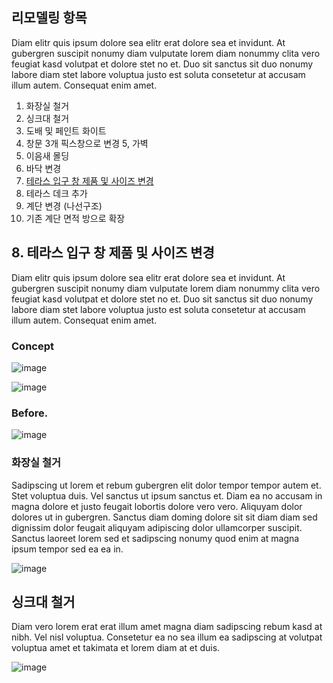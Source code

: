 ## 리모델링 항목
Diam elitr quis ipsum dolore sea elitr erat dolore sea et invidunt. At gubergren suscipit nonumy diam vulputate lorem diam nonummy clita vero feugiat kasd volutpat et dolore stet no et. Duo sit sanctus sit duo nonumy labore diam stet labore voluptua justo est soluta consetetur at accusam illum autem. Consequat enim amet.

1. 화장실 철거
2. 싱크대 철거
3. 도배 및 페인트 화이트
4. 창문 3개 픽스창으로 변경
5, 가벽
6. 이음새 몰딩 
7. 바닥 변경
8. [테라스 입구 창 제품 및 사이즈 변경](https://github.com/jamesnet214/remodeling/blob/main/README.md#8-%ED%85%8C%EB%9D%BC%EC%8A%A4-%EC%9E%85%EA%B5%AC-%EC%B0%BD-%EC%A0%9C%ED%92%88-%EB%B0%8F-%EC%82%AC%EC%9D%B4%EC%A6%88-%EB%B3%80%EA%B2%BD)
9. 테라스 데크 추가
10. 계단 변경 (나선구조)
11. 기존 계단 면적 방으로 확장

## 8. 테라스 입구 창 제품 및 사이즈 변경
Diam elitr quis ipsum dolore sea elitr erat dolore sea et invidunt. At gubergren suscipit nonumy diam vulputate lorem diam nonummy clita vero feugiat kasd volutpat et dolore stet no et. Duo sit sanctus sit duo nonumy labore diam stet labore voluptua justo est soluta consetetur at accusam illum autem. Consequat enim amet.

### Concept

![image](https://user-images.githubusercontent.com/52397976/212521915-db398958-5ae2-4f2d-be0f-ba56a4b32d4b.png)

![image](https://user-images.githubusercontent.com/52397976/212521917-29baa46a-1d51-486f-a75c-f74ba3d9f4ba.png)

### Before.

![image](https://user-images.githubusercontent.com/52397976/212521987-2a76df1a-d5a6-4a42-85ff-ec3b49411ae6.png)


### 화장실 철거
Sadipscing ut lorem et rebum gubergren elit dolor tempor tempor autem et. Stet voluptua duis. Vel sanctus ut ipsum sanctus et. Diam ea no accusam in magna dolore et justo feugait lobortis dolore vero vero. Aliquyam dolor dolores ut in gubergren. Sanctus diam doming dolore sit sit diam diam sed dignissim dolor feugait aliquyam adipiscing dolor ullamcorper suscipit. Sanctus laoreet lorem sed et sadipscing nonumy quod enim at magna ipsum tempor sed ea ea in.

![image](https://user-images.githubusercontent.com/52397976/212522180-5b321d20-02dd-4b72-b3a7-c5025d68961e.png)

## 싱크대 철거
Diam vero lorem erat erat illum amet magna diam sadipscing rebum kasd at nibh. Vel nisl voluptua. Consetetur ea no sea illum ea sadipscing at volutpat voluptua amet et takimata et lorem diam at et duis.

![image](https://user-images.githubusercontent.com/52397976/212522246-f001fbdd-7da6-47e6-8052-0568ee83ce2b.png)

